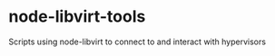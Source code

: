 node-libvirt-tools
==================

Scripts using node-libvirt to connect to and interact with hypervisors
